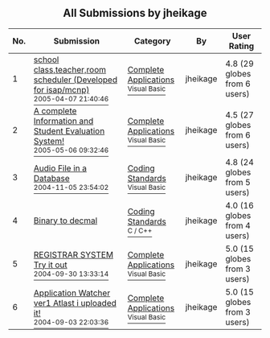 ﻿<div align="center">

## All Submissions by jheikage

</div>

No.  | Submission | Category | By   | User Rating
---- | ---------- | -------- | ---- | -----------
1 | [school class,teacher,room scheduler \(Developed for isap/mcnp\)<br /><sup>2005-04-07 21:40:46</sup>](https://github.com/Planet-Source-Code/jheikage-school-class-teacher-room-scheduler-developed-for-isap-mcnp__1-53989) | [Complete Applications<br /><sup>Visual Basic</sup>](../ByCategory/complete-applications__1-27.md) | jheikage | 4.8 (29 globes from 6 users)
2 | [A complete Information and Student Evaluation System\!<br /><sup>2005-05-06 09:32:46</sup>](https://github.com/Planet-Source-Code/jheikage-a-complete-information-and-student-evaluation-system__1-60426) | [Complete Applications<br /><sup>Visual Basic</sup>](../ByCategory/complete-applications__1-27.md) | jheikage | 4.5 (27 globes from 6 users)
3 | [Audio File in a Database<br /><sup>2004-11-05 23:54:02</sup>](https://github.com/Planet-Source-Code/jheikage-audio-file-in-a-database__1-57114) | [Coding Standards<br /><sup>Visual Basic</sup>](../ByCategory/coding-standards__1-43.md) | jheikage | 4.8 (24 globes from 5 users)
4 | [Binary to decmal<br />](https://github.com/Planet-Source-Code/jheikage-binary-to-decmal__3-8669) | [Coding Standards<br /><sup>C / C++</sup>](../ByCategory/coding-standards__3-32.md) | jheikage | 4.0 (16 globes from 4 users)
5 | [REGISTRAR SYSTEM Try it out<br /><sup>2004-09-30 13:33:14</sup>](https://github.com/Planet-Source-Code/jheikage-registrar-system-try-it-out__1-56568) | [Complete Applications<br /><sup>Visual Basic</sup>](../ByCategory/complete-applications__1-27.md) | jheikage | 5.0 (15 globes from 3 users)
6 | [Application Watcher ver1 Atlast i uploaded it\!<br /><sup>2004-09-03 22:03:36</sup>](https://github.com/Planet-Source-Code/jheikage-application-watcher-ver1-atlast-i-uploaded-it__1-56606) | [Complete Applications<br /><sup>Visual Basic</sup>](../ByCategory/complete-applications__1-27.md) | jheikage | 5.0 (15 globes from 3 users)
